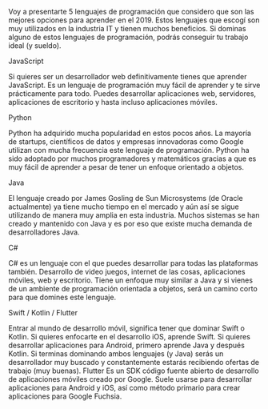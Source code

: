 Voy a presentarte 5 lenguajes de programación que considero que son las mejores opciones para aprender en el 2019. Estos lenguajes que escogí son muy utilizados en la industria IT y tienen muchos beneficios. Si dominas alguno de estos lenguajes de programación, podrás conseguir tu trabajo ideal (y sueldo).

JavaScript

Si quieres ser un desarrollador web definitivamente tienes que aprender JavaScript. Es un lenguaje de programación muy fácil de aprender y te sirve prácticamente para todo. Puedes desarrollar aplicaciones web, servidores, aplicaciones de escritorio y hasta incluso aplicaciones móviles.

Python

Python ha adquirido mucha popularidad en estos pocos años. La mayoría de startups, científicos de datos y empresas innovadoras como Google utilizan con mucha frecuencia este lenguaje de programación. Python ha sido adoptado por muchos programadores y matemáticos gracias a que es muy fácil de aprender a pesar de tener un enfoque orientado a objetos.

Java

El lenguaje creado por James Gosling de Sun Microsystems (de Oracle actualmente) ya tiene mucho tiempo en el mercado y aún así se sigue utilizando de manera muy amplia en esta industria. Muchos sistemas se han creado y mantenido con Java y es por eso que existe mucha demanda de desarrolladores Java.

C#

C# es un lenguaje con el que puedes desarrollar para todas las plataformas también. Desarrollo de video juegos, internet de las cosas, aplicaciones móviles, web y escritorio. Tiene un enfoque muy similar a Java y si vienes de un ambiente de programación orientada a objetos, será un camino corto para que domines este lenguaje.

Swift / Kotlin / Flutter

Entrar al mundo de desarrollo móvil, significa tener que dominar Swift o Kotlin. Si quieres enfocarte en el desarrollo iOS, aprende Swift. Si quieres desarrollar aplicaciones para Android, primero aprende Java y después Kotlin. Si terminas dominando ambos lenguajes (y Java) serás un desarrollador muy buscado y constantemente estarás recibiendo ofertas de trabajo (muy buenas). Flutter Es un SDK código fuente abierto  de desarrollo de aplicaciones móviles creado por Google. Suele usarse para desarrollar aplicaciones para Android y iOS, así como método primario para crear aplicaciones para Google Fuchsia.


